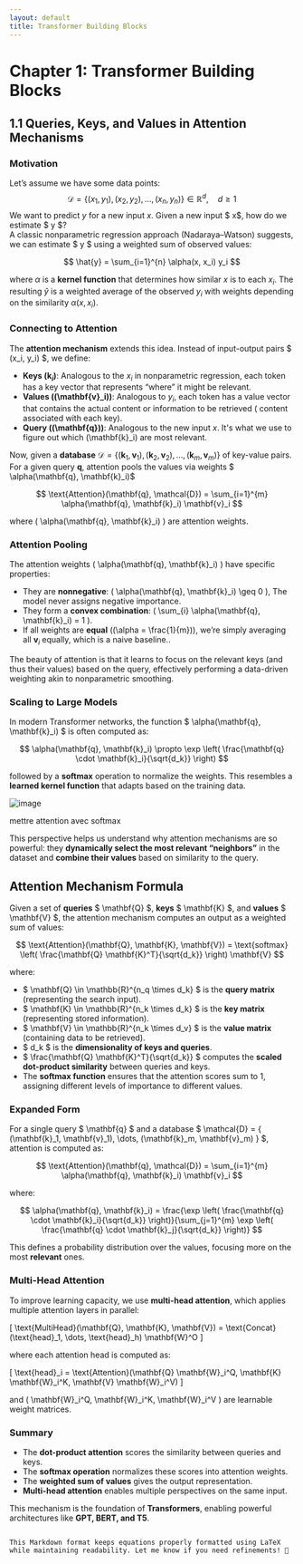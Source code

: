 ```yaml
---
layout: default
title: Transformer Building Blocks
---
```


# Chapter 1: Transformer Building Blocks

## 1.1 Queries, Keys, and Values in Attention Mechanisms

### Motivation

Let’s assume we have some data points:
$$
\mathcal{D} = \big\{ (x_1, y_1), (x_2, y_2), \dots, (x_n, y_n) \big\} \in \mathbb{R}^d, \quad d \geq 1
$$
We want to predict $y$ for a new input $x$. 
Given a new input $ x$, how do we estimate $ y $?  
A classic nonparametric regression approach (Nadaraya–Watson) suggests, we can estimate $ y $ using a weighted sum of observed values:

$$
\hat{y} = \sum_{i=1}^{n} \alpha(x, x_i) y_i
$$

where $\alpha$ is  a **kernel function** that determines how similar $x$ is to each $x_i$. The resulting $\hat{y}$ is a weighted average of the observed $y_i$ 
with weights depending on the similarity $\alpha(x, x_i)$. 

### Connecting to Attention

The **attention mechanism** extends this idea. Instead of input-output pairs $ (x_i, y_i) $, we define:

- **Keys $(\mathbf{k}_i)$**: Analogous to the $x_i$ in nonparametric regression, each token has a key vector that represents “where” it might be relevant.
- **Values (\(\mathbf{v}_i\))**: Analogous to $y_i$, each token has a value vector that contains the actual content or information to be retrieved ( content associated with each key).
- **Query (\(\mathbf{q}\))**: Analogous to the new input $x$. It's what we use to figure out which \(\mathbf{k}_i\) are most relevant.

Now, given a **database** $\mathcal{D} = \{(\mathbf{k}_1, \mathbf{v}_1), (\mathbf{k}_2, \mathbf{v}_2), \dots, (\mathbf{k}_m, \mathbf{v}_m)\}$ of key-value pairs. For a given query $\mathbf{q}$,
attention pools the values via weights $ \alpha(\mathbf{q}, \mathbf{k}_i)$

$$
\text{Attention}(\mathbf{q}, \mathcal{D}) = \sum_{i=1}^{m} \alpha(\mathbf{q}, \mathbf{k}_i) \mathbf{v}_i
$$

where \( \alpha(\mathbf{q}, \mathbf{k}_i) \) are attention weights.

### Attention Pooling

The attention weights \( \alpha(\mathbf{q}, \mathbf{k}_i) \) have specific properties:

- They are **nonnegative**: \( \alpha(\mathbf{q}, \mathbf{k}_i) \geq 0 \), The model never assigns negative importance.
- They form a **convex combination**: \( \sum_{i} \alpha(\mathbf{q}, \mathbf{k}_i) = 1 \).
- If all weights are **equal** (\(\alpha = \frac{1}{m}\)), we’re simply averaging all $\mathbf{v}_i$ equally, which is a naive baseline..

The beauty of attention is that it learns to focus on the relevant keys (and thus their values) based on the query, effectively performing a data-driven weighting akin to nonparametric smoothing.

### Scaling to Large Models

In modern Transformer networks, the function $ \alpha(\mathbf{q}, \mathbf{k}_i) $ is often computed as:

$$
\alpha(\mathbf{q}, \mathbf{k}_i) \propto \exp \left( \frac{\mathbf{q} \cdot \mathbf{k}_i}{\sqrt{d_k}} \right)
$$

followed by a **softmax** operation to normalize the weights. This resembles a **learned kernel function** that adapts based on the training data.

![image](https://github.com/user-attachments/assets/9e9a4a9d-2416-45ea-b49c-1428feffbc2a)

mettre attention avec softmax

This perspective helps us understand why attention mechanisms are so powerful: they **dynamically select the most relevant “neighbors”** in the dataset and **combine their values** based on similarity to the query.


## Attention Mechanism Formula

Given a set of **queries** $ \mathbf{Q} $, **keys** $ \mathbf{K} $, and **values** $ \mathbf{V} $, the attention mechanism computes an output as a weighted sum of values:

$$
\text{Attention}(\mathbf{Q}, \mathbf{K}, \mathbf{V}) = \text{softmax} \left( \frac{\mathbf{Q} \mathbf{K}^T}{\sqrt{d_k}} \right) \mathbf{V}
$$

where:

- $ \mathbf{Q} \in \mathbb{R}^{n_q \times d_k} $ is the **query matrix** (representing the search input).
- $ \mathbf{K} \in \mathbb{R}^{n_k \times d_k} $ is the **key matrix** (representing stored information).
- $ \mathbf{V} \in \mathbb{R}^{n_k \times d_v} $ is the **value matrix** (containing data to be retrieved).
- $ d_k $ is the **dimensionality of keys and queries**.
- $ \frac{\mathbf{Q} \mathbf{K}^T}{\sqrt{d_k}} $ computes the **scaled dot-product similarity** between queries and keys.
- The **softmax function** ensures that the attention scores sum to 1, assigning different levels of importance to different values.

### Expanded Form

For a single query $ \mathbf{q} $ and a database $ \mathcal{D} = \{ (\mathbf{k}_1, \mathbf{v}_1), \dots, (\mathbf{k}_m, \mathbf{v}_m) \} $, attention is computed as:

$$
\text{Attention}(\mathbf{q}, \mathcal{D}) = \sum_{i=1}^{m} \alpha(\mathbf{q}, \mathbf{k}_i) \mathbf{v}_i
$$

where:

$$
\alpha(\mathbf{q}, \mathbf{k}_i) = \frac{\exp \left( \frac{\mathbf{q} \cdot \mathbf{k}_i}{\sqrt{d_k}} \right)}{\sum_{j=1}^{m} \exp \left( \frac{\mathbf{q} \cdot \mathbf{k}_j}{\sqrt{d_k}} \right)}
$$

This defines a probability distribution over the values, focusing more on the most **relevant** ones.

### Multi-Head Attention

To improve learning capacity, we use **multi-head attention**, which applies multiple attention layers in parallel:

\[
\text{MultiHead}(\mathbf{Q}, \mathbf{K}, \mathbf{V}) = \text{Concat}(\text{head}_1, \dots, \text{head}_h) \mathbf{W}^O
\]

where each attention head is computed as:

\[
\text{head}_i = \text{Attention}(\mathbf{Q} \mathbf{W}_i^Q, \mathbf{K} \mathbf{W}_i^K, \mathbf{V} \mathbf{W}_i^V)
\]

and \( \mathbf{W}_i^Q, \mathbf{W}_i^K, \mathbf{W}_i^V \) are learnable weight matrices.

### Summary

- The **dot-product attention** scores the similarity between queries and keys.
- The **softmax operation** normalizes these scores into attention weights.
- The **weighted sum of values** gives the output representation.
- **Multi-head attention** enables multiple perspectives on the same input.

This mechanism is the foundation of **Transformers**, enabling powerful architectures like **GPT, BERT, and T5**.

```

This Markdown format keeps equations properly formatted using LaTeX while maintaining readability. Let me know if you need refinements! 🚀
